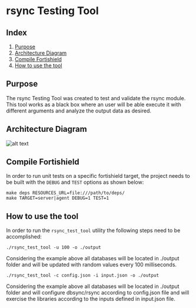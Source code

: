 # rsync Testing Tool
## Index
1. [Purpose](#purpose)
2. [Architecture Diagram](#architecture-diagram)
3. [Compile Fortishield](#compile-fortishield)
4. [How to use the tool](#how-to-use-the-tool)

## Purpose
The rsync Testing Tool was created to test and validate the rsync module. This tool works as a black box where an user will be able execute it with different arguments and analyze the output data as desired.

## Architecture Diagram

![alt text](../images/rsyncTestToolArchDiagram.png)

## Compile Fortishield
In order to run unit tests on a specific fortishield target, the project needs to be built with the `DEBUG` and `TEST` options as shown below:
```
make deps RESOURCES_URL=file:///path/to/deps/
make TARGET=server|agent DEBUG=1 TEST=1
```

## How to use the tool
In order to run the `rsync_test_tool` utility the following steps need to be accomplished:
```
./rsync_test_tool -u 100 -o ./output
```
Considering the example above all databases will be located in ./output folder and will be updated with random values every 100 milliseconds.
```
./rsync_test_tool -c config.json -i input.json -o ./output
```
Considering the example above all databases will be located in ./output folder and will configure dbsync/rsync according to config.json file and will exercise the libraries according to the inputs defined in input.json file.
